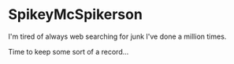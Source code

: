 # SpikeyMcSpikerson

I'm tired of always web searching for junk I've done a million times.

Time to keep some sort of a record...
